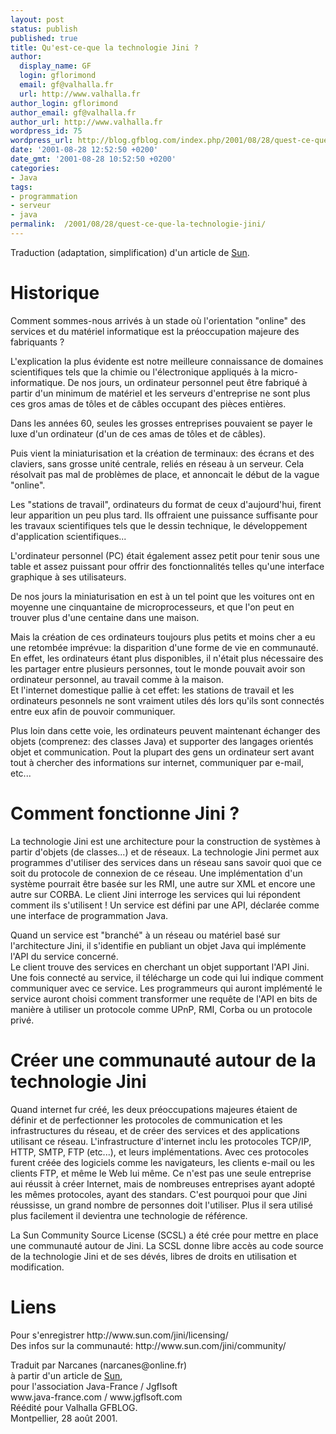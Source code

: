 ```yaml
---
layout: post
status: publish
published: true
title: Qu'est-ce-que la technologie Jini ?
author:
  display_name: GF
  login: gflorimond
  email: gf@valhalla.fr
  url: http://www.valhalla.fr
author_login: gflorimond
author_email: gf@valhalla.fr
author_url: http://www.valhalla.fr
wordpress_id: 75
wordpress_url: http://blog.gfblog.com/index.php/2001/08/28/quest-ce-que-la-technologie-jini/
date: '2001-08-28 12:52:50 +0200'
date_gmt: '2001-08-28 10:52:50 +0200'
categories:
- Java
tags:
- programmation
- serveur
- java
permalink:  /2001/08/28/quest-ce-que-la-technologie-jini/
---
```


<p>Traduction (adaptation, simplification) d'un article de <a href="http://www.sun.com">Sun</a>.</p>
<h1>Historique</h1>
<p>Comment sommes-nous arriv&eacute;s &agrave; un stade o&ugrave; l'orientation &quot;online&quot; des services et du mat&eacute;riel informatique est la pr&eacute;occupation majeure des fabriquants ?</p>
<p>L'explication la plus &eacute;vidente est notre meilleure connaissance de domaines scientifiques tels que la chimie ou l'&eacute;lectronique appliqu&eacute;s &agrave; la micro-informatique. De nos jours, un ordinateur personnel peut &ecirc;tre fabriqu&eacute; &agrave; partir d'un minimum de mat&eacute;riel et les serveurs d'entreprise ne sont plus ces gros amas de t&ocirc;les et de c&acirc;bles occupant des pi&egrave;ces enti&egrave;res.</p>
<p>Dans les ann&eacute;es 60, seules les grosses entreprises pouvaient se payer le luxe d'un ordinateur (d'un de ces amas de t&ocirc;les et de c&acirc;bles).</p>
<p>Puis vient la miniaturisation et la cr&eacute;ation de terminaux: des &eacute;crans et des claviers, sans grosse unit&eacute; centrale, reli&eacute;s en r&eacute;seau &agrave; un serveur. Cela r&eacute;solvait pas mal de probl&egrave;mes de place, et annoncait le d&eacute;but de la vague &quot;online&quot;.</p>
<p>Les &quot;stations de travail&quot;, ordinateurs du format de ceux d'aujourd'hui, firent leur apparition un peu plus tard. Ils offraient une puissance suffisante pour les travaux scientifiques tels que le dessin technique, le d&eacute;veloppement d'application scientifiques...</p>
<p>L'ordinateur personnel (PC) &eacute;tait &eacute;galement assez petit pour tenir sous une table et assez puissant pour offrir des fonctionnalit&eacute;s telles qu'une interface graphique &agrave; ses utilisateurs.</p>
<p>De nos jours la miniaturisation en est &agrave; un tel point que les voitures ont en moyenne une cinquantaine de microprocesseurs, et que l'on peut en trouver plus d'une centaine dans une maison.</p>
<p>Mais la cr&eacute;ation de ces ordinateurs toujours plus petits et moins cher a eu une retomb&eacute;e impr&eacute;vue: la disparition d'une forme de vie en communaut&eacute;. En effet, les ordinateurs &eacute;tant plus disponibles, il n'&eacute;tait plus n&eacute;cessaire des les partager entre plusieurs personnes, tout le monde pouvait avoir son ordinateur personnel, au travail comme &agrave; la maison.<br />
  Et l'internet domestique pallie &agrave; cet effet: les stations de travail et les ordinateurs pesonnels ne sont vraiment utiles d&eacute;s lors qu'ils sont connect&eacute;s entre eux afin de pouvoir communiquer.</p>
<p>Plus loin dans cette voie, les ordinateurs peuvent maintenant &eacute;changer des objets (comprenez: des classes Java) et supporter des langages orient&eacute;s objet et communication. Pout la plupart des gens un ordinateur sert avant tout &agrave; chercher des informations sur internet, communiquer par e-mail, etc...</p>
<h1>Comment fonctionne Jini ?</h1>
<p>La technologie Jini est une architecture pour la construction de syst&egrave;mes &agrave; partir d'objets (de classes...) et de r&eacute;seaux. La technologie Jini permet aux programmes d'utiliser des services dans un r&eacute;seau sans savoir quoi que ce soit du protocole de connexion de ce r&eacute;seau. Une impl&eacute;mentation d'un syst&egrave;me pourrait &ecirc;tre bas&eacute;e sur les RMI, une autre sur XML et encore une autre sur CORBA. Le client Jini interroge les services qui lui r&eacute;pondent comment ils s'utilisent ! Un service est d&eacute;fini par une API, d&eacute;clar&eacute;e comme une interface de programmation Java.</p>
<p>Quand un service est &quot;branch&eacute;&quot; &agrave; un r&eacute;seau ou mat&eacute;riel bas&eacute; sur l'architecture Jini, il s'identifie en publiant un objet Java qui impl&eacute;mente l'API du service concern&eacute;. <br />
  Le client trouve des services en cherchant un objet supportant l'API Jini. Une fois connect&eacute; au service, il t&eacute;l&eacute;charge un code qui lui indique comment communiquer avec ce service. Les programmeurs qui auront impl&eacute;ment&eacute; le service auront choisi comment transformer une requ&ecirc;te de l'API en bits de mani&egrave;re &agrave; utiliser un protocole comme UPnP, RMI, Corba ou un protocole priv&eacute;.</p>
<h1>Cr&eacute;er une communaut&eacute; autour de la technologie Jini</h1>
<p>Quand internet fur cr&eacute;&eacute;, les deux pr&eacute;occupations majeures &eacute;taient de d&eacute;finir et de perfectionner les protocoles de communication et les infrastructures du r&eacute;seau, et de cr&eacute;er des services et des applications utilisant ce r&eacute;seau. L'infrastructure d'internet inclu les protocoles TCP/IP, HTTP, SMTP, FTP (etc...), et leurs impl&eacute;mentations. Avec ces protocoles furent cr&eacute;&eacute;e des logiciels comme les navigateurs, les clients e-mail ou les clients FTP, et m&ecirc;me le Web lui m&ecirc;me. Ce n'est pas une seule entreprise aui r&eacute;ussit &agrave; cr&eacute;er Internet, mais de nombreuses entreprises ayant adopt&eacute; les m&ecirc;mes protocoles, ayant des standars. C'est pourquoi pour que Jini r&eacute;ussisse, un grand nombre de personnes doit l'utiliser. Plus il sera utilis&eacute; plus facilement il devientra une technologie de r&eacute;f&eacute;rence.</p>
<p>La Sun Community Source License (SCSL) a &eacute;t&eacute; cr&eacute;e pour mettre en place une communaut&eacute; autour de Jini. La SCSL donne libre acc&egrave;s au code source de la technologie Jini et de ses d&eacute;v&eacute;s, libres de droits en utilisation et modification.</p>
<h1>Liens</h1>
<p>Pour s'enregistrer http://www.sun.com/jini/licensing/<br />
  Des infos sur la communaut&eacute;: http://www.sun.com/jini/community/</p>
<p>Traduit par Narcanes (narcanes@online.fr) <br />
&agrave; partir d'un article de <a href="http://www.sun.com">Sun</a>,<br />
  pour l'association Java-France / Jgflsoft<br />
  www.java-france.com / www.jgflsoft.com<br />
  R&eacute;&eacute;dit&eacute; pour Valhalla GFBLOG. <br />
Montpellier, 28 ao&ucirc;t 2001.</p>
